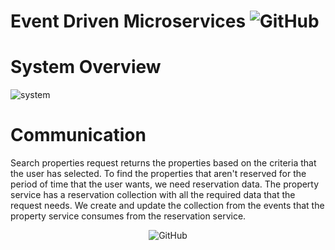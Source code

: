 # Event Driven Microservices <img alt="GitHub" src="https://img.shields.io/github/license/nickPaterakis/Booking-Microservices">

# System Overview
![system](https://user-images.githubusercontent.com/36018286/219954406-32699881-9994-4af7-a209-37139ca58786.png)

# Communication

Search properties request returns the properties based on the criteria that the user has selected. To find the properties that aren't reserved for the period of time that the user wants, we need reservation data. The property service has a reservation collection with all the required data that the request needs. We create and update the collection from the events that the property service consumes from the reservation service.

<p align="center">
  <img alt="GitHub" src="https://user-images.githubusercontent.com/36018286/219955824-8e8a6395-2c0d-4745-a5af-4f6056941d4b.png">
</p>
